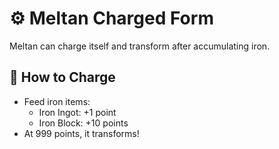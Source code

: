 # ⚙️ Meltan Charged Form

Meltan can charge itself and transform after accumulating iron.

## 🔋 How to Charge
- Feed iron items:
  - Iron Ingot: +1 point
  - Iron Block: +10 points
- At 999 points, it transforms!